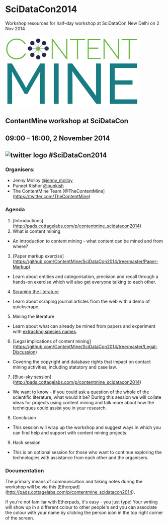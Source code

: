 SciDataCon2014
==============

Workshop resources for half-day workshop at SciDataCon New Delhi on 2 Nov 2014

![ContentMine logo](https://github.com/ContentMine/ebi_workshop_20141006/raw/master/setup/CM_logo.png)


## ContentMine workshop at SciDataCon
## 09:00 – 16:00, 2 November 2014 

## <img src="http://www.biddlestudios.com/images/twitter_favicon.png" alt="twitter logo" style="width:10px;height:10px"> \#SciDataCon2014


### Organisers:

- Jenny Molloy [@jenny_molloy](https://twitter.com/jenny_molloy)
- Puneet Kishor [@punkish](https://twitter.com/punkish)
- The ContentMine Team [@TheContentMine] (https://twitter.com/TheContentMine)


### Agenda

1. [Introductions] (http://pads.cottagelabs.com/p/contentmine_scidatacon2014)
2. What is content mining
  * An introduction to content mining - what content can be mined and from where?
3. [Paper markup exercise] (https://github.com/ContentMine/SciDataCon2014/tree/master/Paper-Markup)
  * Learn about entities and categorisation, precision and recall through a hands-on exercise which will also get everyone talking to each other.
4. [Scraping the literature](https://github.com/ContentMine/SciDataCon2014/tree/master/Scraping)
  * Learn about scraping journal articles from the web with a demo of quickscrape.
5. Mining the literature
  * Learn about what can already be mined from papers and experiment with [extracting species names](https://github.com/ContentMine/ebi_workshop_20141006/blob/master/sessions/4_AMI/ami-species_demo.md).
6. [Legal implications of content mining] (https://github.com/ContentMine/SciDataCon2014/tree/master/Legal-Discussion)
  * Covering the copyright and database rights that impact on contact mining activities, including statutory and case law.
7. [Blue-sky session] (http://pads.cottagelabs.com/p/contentmine_scidatacon2014)
  * We want to know  - if you could ask a question of the whole of the scientific literature, what would it be?  During this session we will collate ideas for projects using content mining and talk more about how the techniques could assist you in your research.
8. Conclusion
  * This session will wrap up the workshop and suggest ways in which you can find help and support with content mining projects.
9. Hack session
  * This is an optional session for those who want to continue exploring the technologies with assistance from each other and the organisers.

### Documentation

The primary means of communication and taking notes during the workshop will be via this [Etherpad] (http://pads.cottagelabs.com/p/contentmine_scidatacon2014). 

If you're not familiar with Etherpads, it's easy - you just type! Your writing will show up in a different colour to other people's and you can associate the colour with your name by clicking the person icon in the top right corner of the screen.
